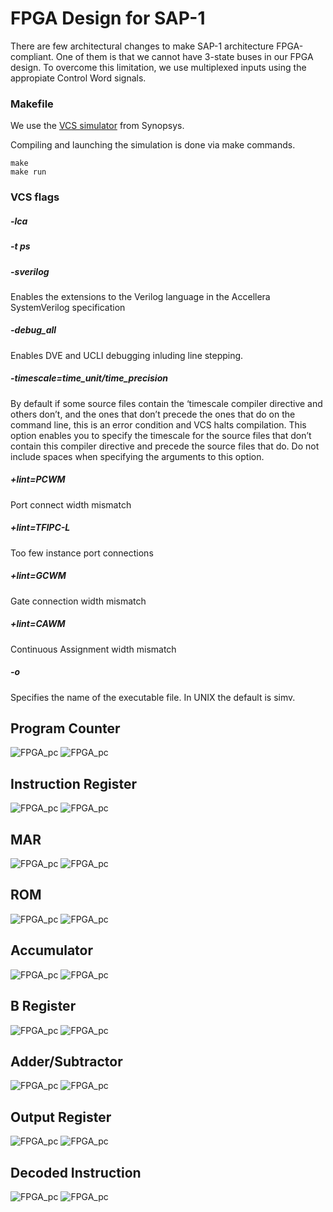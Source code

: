 # FPGA Design for SAP-1

There are few architectural changes to make SAP-1 architecture FPGA-compliant. One of them is that we cannot have 3-state buses in our FPGA design. To overcome this limitation, we use multiplexed inputs using the appropiate Control Word signals.

### Makefile
We use the [VCS simulator](https://www.synopsys.com/verification/simulation/vcs.html) from Synopsys. 

Compiling and launching the simulation is done via make commands.
```
make
make run
```

### VCS flags
 ##### -lca 
 
 #####  -t ps 
 
 #####  -sverilog 
 Enables the extensions to the Verilog language in the Accellera SystemVerilog specification
 
 #####  -debug_all 
 Enables DVE and UCLI debugging inluding line stepping.
 
 #####  -timescale=time_unit/time_precision
 By default if some source files contain the ‘timescale compiler directive and others don’t, and the ones that don’t precede the ones that do on the command line, this is an error condition and VCS halts compilation. This option enables you to specify the timescale for the source files that don’t contain this compiler directive and precede the source files that do. Do not include spaces when specifying the arguments to this option.
 
 #####  +lint=PCWM 
 Port connect width mismatch
 
 #####  +lint=TFIPC-L
 Too few instance port connections
 
 #####  +lint=GCWM 
 Gate connection width mismatch
 
 #####  +lint=CAWM
 Continuous Assignment width mismatch
 
 #####  -o
 Specifies the name of the executable file. In UNIX the default is simv.


## Program Counter
![FPGA_pc](img/pc_sch.PNG "")
![FPGA_pc](img/pc.PNG "")

## Instruction Register
![FPGA_pc](img/ir_sch.PNG "")
![FPGA_pc](img/ir.PNG "")

## MAR
![FPGA_pc](img/mar_sch.PNG "")
![FPGA_pc](img/mar.PNG "")

## ROM
![FPGA_pc](img/rom_sch.PNG "")
![FPGA_pc](img/rom.PNG "")

## Accumulator
![FPGA_pc](img/acc_sch.PNG "")
![FPGA_pc](img/acc.PNG "")

## B Register
![FPGA_pc](img/breg_sch.PNG "")
![FPGA_pc](img/breg.PNG "")

## Adder/Subtractor
![FPGA_pc](img/addsub_sch.PNG "")
![FPGA_pc](img/addsub.PNG "")

## Output Register
![FPGA_pc](img/or_sch.PNG "")
![FPGA_pc](img/or.PNG "")

## Decoded Instruction
![FPGA_pc](img/inst_sch.PNG "")
![FPGA_pc](img/inst.PNG "")

